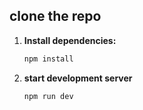 

## clone the repo

1. **Install dependencies:**

   ```bash
   npm install
   ```
2. **start development server**

   ```bash
   npm run dev
   ```
